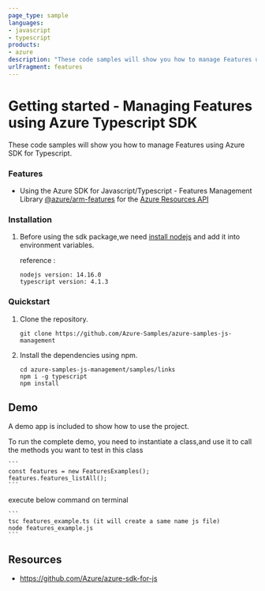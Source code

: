 ```yaml
---
page_type: sample
languages:
- javascript
- typescript
products:
- azure
description: "These code samples will show you how to manage Features using Azure SDK for Typescript."
urlFragment: features
---
```


# Getting started - Managing Features using Azure Typescript SDK

These code samples will show you how to manage Features using Azure SDK for Typescript.


### Features
* Using the Azure SDK for Javascript/Typescript - Features Management Library [@azure/arm-features](https://www.npmjs.com/package/@azure/arm-features) for the [Azure Resources API](https://docs.microsoft.com/en-us/rest/api/resources/)


### Installation

1.  Before using the sdk package,we need [install nodejs](https://nodejs.org/en/download/) and add it into environment variables.

    reference :
    
    ```
    nodejs version: 14.16.0
    typescript version: 4.1.3
    ```

### Quickstart

1.  Clone the repository.

    ```
    git clone https://github.com/Azure-Samples/azure-samples-js-management
    ```

2.  Install the dependencies using npm.

    ```
    cd azure-samples-js-management/samples/links
    npm i -g typescript
    npm install
    ```

## Demo

A demo app is included to show how to use the project.

To run the complete demo, you need to instantiate a class,and use it to call the methods you want to test in this class 

    ```
    const features = new FeaturesExamples();
    features.features_listAll();
    ```

execute below command on terminal

    ```
    tsc features_example.ts (it will create a same name js file)
    node features_example.js
    ```

## Resources

- https://github.com/Azure/azure-sdk-for-js